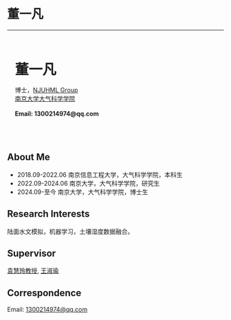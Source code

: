 # 董一凡
---

<!-- <img align="left" src="/member/picture/maguanlong.jpg" width="220px" height="320px" /> -->

<br><br><br>
&ensp;&ensp; <b><font size="+3" face="楷书"> 董一凡 </font></b><br /><br />
&ensp;&ensp; 博士，[NJUHML Group][NJUHML Group]<br />
&ensp;&ensp; [南京大学大气科学学院][]<br /><br />
&ensp;&ensp; __Email: 1300214974@qq.com__
<br /><br /><br /><br />

## About Me
- 2018.09-2022.06 南京信息工程大学，大气科学学院，本科生
- 2022.09-2024.06 南京大学，大气科学学院，研究生
- 2024.09-至今 南京大学，大气科学学院，博士生

## Research Interests
陆面水文模拟，机器学习，土壤湿度数据融合。

## Supervisor
[袁慧玲教授][袁慧玲主页], [王淑瑜][]

## Correspondence
Email: 1300214974@qq.com






[南京大学大气科学学院]: https://as.nju.edu.cn/main.htm
[NJUHML Group]: /
[袁慧玲主页]: https://as.nju.edu.cn/60/20/c11339a483360/page.htm
[王淑瑜]: https://as.nju.edu.cn/54/6f/c11465a218223/page.htm